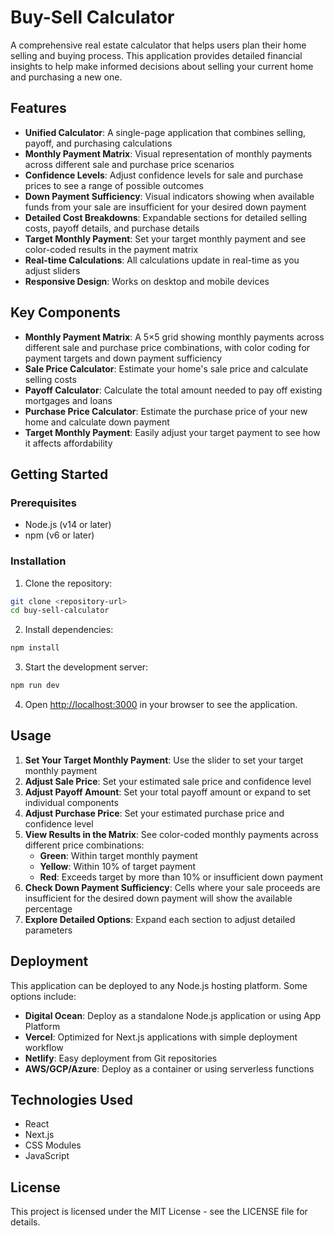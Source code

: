 # Buy-Sell Calculator

A comprehensive real estate calculator that helps users plan their home selling and buying process. This application provides detailed financial insights to help make informed decisions about selling your current home and purchasing a new one.

## Features

- **Unified Calculator**: A single-page application that combines selling, payoff, and purchasing calculations
- **Monthly Payment Matrix**: Visual representation of monthly payments across different sale and purchase price scenarios
- **Confidence Levels**: Adjust confidence levels for sale and purchase prices to see a range of possible outcomes
- **Down Payment Sufficiency**: Visual indicators showing when available funds from your sale are insufficient for your desired down payment
- **Detailed Cost Breakdowns**: Expandable sections for detailed selling costs, payoff details, and purchase details
- **Target Monthly Payment**: Set your target monthly payment and see color-coded results in the payment matrix
- **Real-time Calculations**: All calculations update in real-time as you adjust sliders
- **Responsive Design**: Works on desktop and mobile devices

## Key Components

- **Monthly Payment Matrix**: A 5×5 grid showing monthly payments across different sale and purchase price combinations, with color coding for payment targets and down payment sufficiency
- **Sale Price Calculator**: Estimate your home's sale price and calculate selling costs
- **Payoff Calculator**: Calculate the total amount needed to pay off existing mortgages and loans
- **Purchase Price Calculator**: Estimate the purchase price of your new home and calculate down payment
- **Target Monthly Payment**: Easily adjust your target payment to see how it affects affordability

## Getting Started

### Prerequisites

- Node.js (v14 or later)
- npm (v6 or later)

### Installation

1. Clone the repository:
```bash
git clone <repository-url>
cd buy-sell-calculator
```

2. Install dependencies:
```bash
npm install
```

3. Start the development server:
```bash
npm run dev
```

4. Open [http://localhost:3000](http://localhost:3000) in your browser to see the application.

## Usage

1. **Set Your Target Monthly Payment**: Use the slider to set your target monthly payment
2. **Adjust Sale Price**: Set your estimated sale price and confidence level
3. **Adjust Payoff Amount**: Set your total payoff amount or expand to set individual components
4. **Adjust Purchase Price**: Set your estimated purchase price and confidence level
5. **View Results in the Matrix**: See color-coded monthly payments across different price combinations:
   - **Green**: Within target monthly payment
   - **Yellow**: Within 10% of target payment
   - **Red**: Exceeds target by more than 10% or insufficient down payment
6. **Check Down Payment Sufficiency**: Cells where your sale proceeds are insufficient for the desired down payment will show the available percentage
7. **Explore Detailed Options**: Expand each section to adjust detailed parameters

## Deployment

This application can be deployed to any Node.js hosting platform. Some options include:

- **Digital Ocean**: Deploy as a standalone Node.js application or using App Platform
- **Vercel**: Optimized for Next.js applications with simple deployment workflow
- **Netlify**: Easy deployment from Git repositories
- **AWS/GCP/Azure**: Deploy as a container or using serverless functions

## Technologies Used

- React 
- Next.js
- CSS Modules
- JavaScript

## License

This project is licensed under the MIT License - see the LICENSE file for details.
